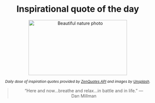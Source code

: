 
<div align="center">

# Inspirational quote of the day

<img src="./data/photo.jpeg" alt="Beautiful nature photo" width="320" height="180">

<sub><i>Daily dose of inspiration quotes provided by [ZenQuotes API](https://zenquotes.io/) and images by [Unsplash](https://unsplash.com/).</i></sub>


<blockquote>&ldquo;Here and now...breathe and relax...in battle and in life.&rdquo; &mdash; <footer>Dan Millman</footer></blockquote>

</div>
